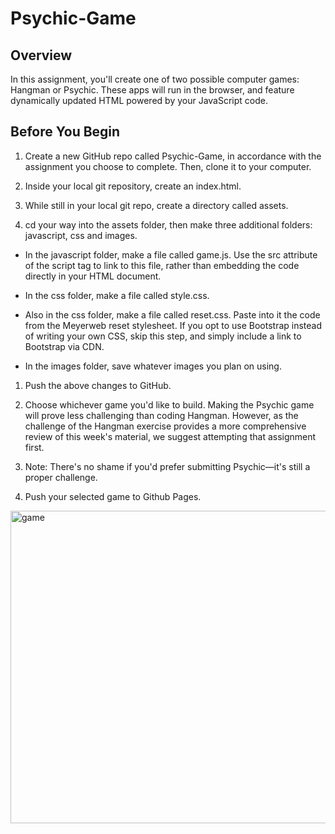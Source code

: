 # Psychic-Game

## Overview

In this assignment, you'll create one of two possible computer games: Hangman or Psychic. These apps will run in the browser, and feature dynamically updated HTML powered by your JavaScript code.

## Before You Begin

1. Create a new GitHub repo called Psychic-Game, in accordance with the assignment you choose to complete. Then, clone it to your computer.

2. Inside your local git repository, create an index.html.

3. While still in your local git repo, create a directory called assets.

4. cd your way into the assets folder, then make three additional folders: javascript, css and images.

* In the javascript folder, make a file called game.js. Use the src attribute of the script tag to link to this file, rather than embedding the code directly in your HTML document.

* In the css folder, make a file called style.css.

* Also in the css folder, make a file called reset.css. Paste into it the code from the Meyerweb reset stylesheet. If you opt to use Bootstrap instead of writing your own CSS, skip this step, and simply include a link to Bootstrap via CDN.

* In the images folder, save whatever images you plan on using.

1. Push the above changes to GitHub.

2. Choose whichever game you'd like to build. Making the Psychic game will prove less challenging than coding Hangman. However, as the challenge of the Hangman exercise provides a more comprehensive review of this week's material, we suggest attempting that assignment first.

3. Note: There's no shame if you'd prefer submitting Psychic—it's still a proper challenge.

4. Push your selected game to Github Pages.

<img width="800" height="500" alt="game" src="https://kbowen200247.github.io/Psychic-Game/images/the_psychic_game.png">
